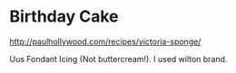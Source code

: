 # Birthday Cake

http://paulhollywood.com/recipes/victoria-sponge/

Uus Fondant Icing (Not buttercream!). I used wilton brand.
